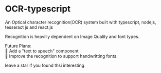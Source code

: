 # OCR-typescript
An Optical character recognition(OCR) system built with typescript, nodejs, tesseract js and react.js

Recognition is heavilly dependent on Image Quality and font types.

Future Plans:
<br>🚀 Add a "text to speech" component
<br>🚀 Improve the recognition to support handwritting fonts.


leave a star if you found thsi interesting.


